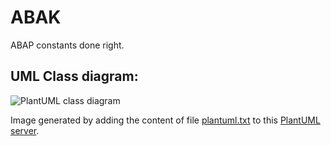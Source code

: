 # ABAK

ABAP constants done right.

## UML Class diagram:

![PlantUML class diagram](http://www.plantuml.com/plantuml/svg/bPJFQW8n4CRlUOhWILlY8nJZgbHg4Vnpg9SmZQDTN6FPn59eVVUk36rmDWHwdCcFxvjlPzY13r27yx4IjWBlvQQO6JtKJsQzcixabv3othwXFPW0hnLsU-8Yn3lO0-nHTfQdSstHTngkT07h7LYKc-c459RpzQ8OayOUWzb2W6xljt9mHAfAzm5LsRoIF1-4PCneADejsUz_Ft3757Udr6sqjitZiz6BiHQjZbIgCIbc4KcFU7qNYLvcI0RIbCm-IyOy5v7QmKYlD6sWHjZ---kJWBYfOfm89ApZtXlzCvd5qfGxWv-b3pu-rE3so4hEqIsI8czmDf_iBzHjdjW-ASLIycypqSLgldY9IKld0pXBVYrCgVOLS8XSqwUVv_ZzCJ36o2FviSK0tVRwi_W1)

Image generated by adding the content of file [plantuml.txt](plantuml.txt) to this [PlantUML server](http://www.plantuml.com/plantuml).
